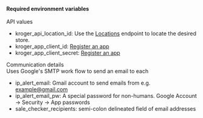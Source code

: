 <b>Required environment variables</b>
<br><br>
API values
* kroger_api_location_id: Use the [Locations](https://developer.kroger.com/reference/#tag/Locations) endpoint to locate the desired store.
* kroger_app_client_id: [Register an app](https://developer.kroger.com/)
* kroger_app_client_secret: [Register an app](https://developer.kroger.com/)

Communication details<br>
Uses Google's SMTP work flow to send an email to each
* ip_alert_email: Gmail account to send emails from e.g. example@gmail.com
* ip_alert_email_pw: A special password for non-humans.  Google Account -> Security -> App passwords
* sale_checker_recipients: semi-colon delineated field of email addresses

